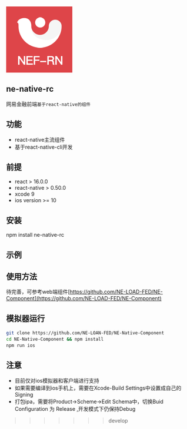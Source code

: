 
![logo](logo.png)

## ne-native-rc
网易金融前端`基于react-native的组件`

## 功能
- react-native主流组件
- 基于react-native-cli开发

## 前提
- react > 16.0.0
- react-native > 0.50.0
- xcode 9
- ios version >= 10

## 安装
npm install ne-native-rc

## 示例

## 使用方法
待完善，可参考web端组件[https://github.com/NE-LOAD-FED/NE-Component](https://github.com/NE-LOAD-FED/NE-Component)

## 模拟器运行
```bash
git clone https://github.com/NE-LOAN-FED/NE-Native-Component 
cd NE-Native-Component && npm install
npm run ios
```

## 注意
- 目前仅对ios模拟器和客户端进行支持
- 如果需要编译到ios手机上，需要在Xcode-Build Settings中设置成自己的Signing
- 打包ipa，需要将Product->Scheme->Edit Schema中，切换Buid Configuration 为 Release ,开发模式下仍保持Debug

>>>>>>> develop
